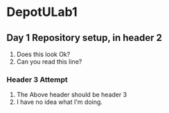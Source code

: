 # DepotULab1 
## Day 1 Repository setup, in header 2
1. Does this look Ok? 
2. Can you read this line? 

### Header 3 Attempt
1. The Above header should be header 3 
2. I have no idea what I'm doing. 

